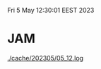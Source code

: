 Fri  5 May 12:30:01 EEST 2023
# JAM
<a href='./cache/202305/05_12.log'>./cache/202305/05_12.log</a>
